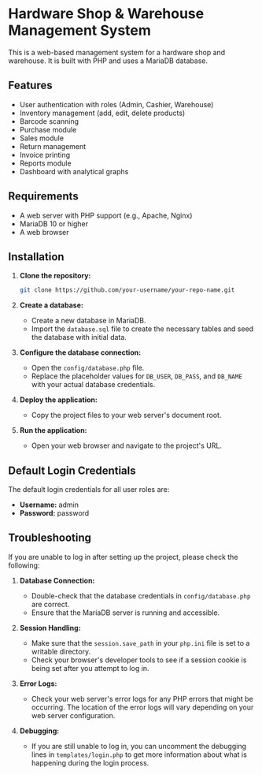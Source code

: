 # Hardware Shop & Warehouse Management System

This is a web-based management system for a hardware shop and warehouse. It is built with PHP and uses a MariaDB database.

## Features

- User authentication with roles (Admin, Cashier, Warehouse)
- Inventory management (add, edit, delete products)
- Barcode scanning
- Purchase module
- Sales module
- Return management
- Invoice printing
- Reports module
- Dashboard with analytical graphs

## Requirements

- A web server with PHP support (e.g., Apache, Nginx)
- MariaDB 10 or higher
- A web browser

## Installation

1. **Clone the repository:**
   ```bash
   git clone https://github.com/your-username/your-repo-name.git
   ```

2. **Create a database:**
   - Create a new database in MariaDB.
   - Import the `database.sql` file to create the necessary tables and seed the database with initial data.

3. **Configure the database connection:**
   - Open the `config/database.php` file.
   - Replace the placeholder values for `DB_USER`, `DB_PASS`, and `DB_NAME` with your actual database credentials.

4. **Deploy the application:**
   - Copy the project files to your web server's document root.

5. **Run the application:**
   - Open your web browser and navigate to the project's URL.

## Default Login Credentials

The default login credentials for all user roles are:

- **Username:** admin
- **Password:** password

## Troubleshooting

If you are unable to log in after setting up the project, please check the following:

1. **Database Connection:**
   - Double-check that the database credentials in `config/database.php` are correct.
   - Ensure that the MariaDB server is running and accessible.

2. **Session Handling:**
   - Make sure that the `session.save_path` in your `php.ini` file is set to a writable directory.
   - Check your browser's developer tools to see if a session cookie is being set after you attempt to log in.

3. **Error Logs:**
   - Check your web server's error logs for any PHP errors that might be occurring. The location of the error logs will vary depending on your web server configuration.

4. **Debugging:**
   - If you are still unable to log in, you can uncomment the debugging lines in `templates/login.php` to get more information about what is happening during the login process.
